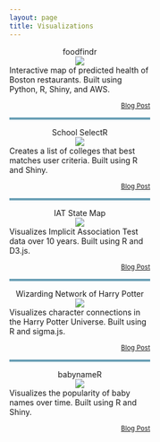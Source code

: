 ```yaml
---
layout: page
title: Visualizations
---
```


<div style="width:50%">

<p>

<center>foodfindr</center>
<center><a href="https://dpmartin42.shinyapps.io/foodfindr/"><img style="max-height: 200px; height: auto" src="../images/foodfindr.png" align="middle"></a></center>
Interactive map of predicted health of Boston restaurants. Built using Python, R, Shiny, and AWS.

<p>

<div align="right">
<small>
<a href="/stuff/2016/03/01/food-findr/">Blog Post</a>
</small>
</div>

<p>
<p style="border: 2px solid #6a9fb5"></p>

<center>School SelectR</center>
<center><a href="https://dpmartin42.shinyapps.io/college-choice-app/"><img style="max-height: 200px; height: auto" src="../images/School_SelectR.png" align="middle"></a></center>
Creates a list of colleges that best matches user criteria. Built using R and Shiny.

<p>

<div align="right">
<small>
<a href="/stuff/2015/04/16/school-selectR/">Blog Post</a>
</small>
</div>

<p>
<p style="border: 2px solid #6a9fb5"></p>

<center>IAT State Map</center>
<center><a href="../projects/IAT_Map/state_map.html"><img style="max-height: 200px; height: auto" src="../images/IATMap.png" align="middle"></a></center>
Visualizes Implicit Association Test data over 10 years. Built using R and D3.js.

<p>

<div align="right">
<small>
<a href="/stuff/2015/03/14/visualizing-PI-data/">Blog Post</a>
</small>
</div>

<p>
<p style="border: 2px solid #6a9fb5"></p>

<center>Wizarding Network of Harry Potter</center>
<center><a href="../projects/Harry_Potter/Harry_Potter_Network.html"><img style="max-height: 200px; height: auto" src="../images/HP_network.png"></a></center>
Visualizes character connections in the Harry Potter Universe. Built using R and sigma.js.

<p>

<div align="right">
<small>
<a href="/stuff/2014/11/05/wizard-network/">Blog Post</a>
</small>
</div>

<p>
<p style="border: 2px solid #6a9fb5"></p>

<center>babynameR</center>
<center><a href="https://dpmartin42.shinyapps.io/babynameR/"><img style="max-height: 200px; height: auto" src="../images/babynameR.png"></a></center>
Visualizes the popularity of baby names over time. Built using R and Shiny.

<p>

<div align="right">
<small>
<a href="/stuff/2014/08/24/Naming-Babies/">Blog Post</a>
</small>
</div>

